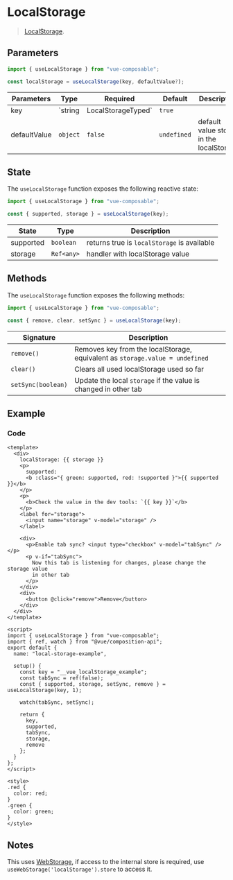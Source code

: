 # LocalStorage

> [LocalStorage](https://developer.mozilla.org/en-US/docs/Web/API/Window/localStorage).

## Parameters

```js
import { useLocalStorage } from "vue-composable";

const localStorage = useLocalStorage(key, defaultValue?);
```

| Parameters   | Type                          | Required | Default     | Description                                    |
| ------------ | ----------------------------- | -------- | ----------- | ---------------------------------------------- |
| key          | `string|LocalStorageTyped<T>` | `true`   |             | Key that will be used to store in localStorage |
| defaultValue | `object`                      | `false`  | `undefined` | default value stored in the localStorage       |

## State

The `useLocalStorage` function exposes the following reactive state:

```js
import { useLocalStorage } from "vue-composable";

const { supported, storage } = useLocalStorage(key);
```

| State     | Type       | Description                                 |
| --------- | ---------- | ------------------------------------------- |
| supported | `boolean`  | returns true is `localStorage` is available |
| storage   | `Ref<any>` | handler with localStorage value             |

## Methods

The `useLocalStorage` function exposes the following methods:

```js
import { useLocalStorage } from "vue-composable";

const { remove, clear, setSync } = useLocalStorage(key);
```

| Signature          | Description                                                                  |
| ------------------ | ---------------------------------------------------------------------------- |
| `remove()`         | Removes key from the localStorage, equivalent as `storage.value = undefined` |
| `clear()`          | Clears all used localStorage used so far                                     |
| `setSync(boolean)` | Update the local `storage` if the value is changed in other tab              |

## Example

<ClientOnly>
<local-storage-example/>
</ClientOnly>

### Code

```vue
<template>
  <div>
    localStorage: {{ storage }}
    <p>
      supported:
      <b :class="{ green: supported, red: !supported }">{{ supported }}</b>
    </p>
    <p>
      <b>Check the value in the dev tools: `{{ key }}`</b>
    </p>
    <label for="storage">
      <input name="storage" v-model="storage" />
    </label>

    <div>
      <p>Enable tab sync? <input type="checkbox" v-model="tabSync" /></p>
      <p v-if="tabSync">
        Now this tab is listening for changes, please change the storage value
        in other tab
      </p>
    </div>
    <div>
      <button @click="remove">Remove</button>
    </div>
  </div>
</template>

<script>
import { useLocalStorage } from "vue-composable";
import { ref, watch } from "@vue/composition-api";
export default {
  name: "local-storage-example",

  setup() {
    const key = "__vue_localStorage_example";
    const tabSync = ref(false);
    const { supported, storage, setSync, remove } = useLocalStorage(key, 1);

    watch(tabSync, setSync);

    return {
      key,
      supported,
      tabSync,
      storage,
      remove
    };
  }
};
</script>

<style>
.red {
  color: red;
}
.green {
  color: green;
}
</style>
```

## Notes

This uses [WebStorage](./webStorage.md), if access to the internal store is required, use `useWebStorage('localStorage').store` to access it.
